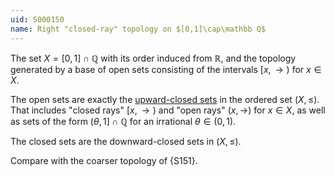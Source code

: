 ```yaml
---
uid: S000150
name: Right "closed-ray" topology on $[0,1]\cap\mathbb Q$
---
```


The set $X=[0,1]\cap\mathbb Q$ with its order induced from $\mathbb R$, and the topology generated by a base of open sets consisting of the intervals $[x,\rightarrow)$ for $x\in X$.

The open sets are exactly the [upward-closed sets](https://en.wikipedia.org/wiki/Upper_set) in the ordered set $(X,\le)$.  That includes "closed rays" $[x,\rightarrow)$ and "open rays" $(x,\rightarrow)$ for $x\in X$, as well as sets of the form $(\theta,1]\cap\mathbb Q$ for an irrational $\theta\in(0,1)$.

The closed sets are the downward-closed sets in $(X,\le)$.

Compare with the coarser topology of {S151}.
